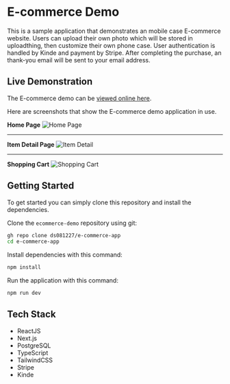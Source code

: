 # E-commerce Demo

This is a sample application that demonstrates an mobile case E-commerce website. Users can upload their own photo which will be stored in uploadthing, then customize their own phone case. User authentication is handled by Kinde and payment by Stripe. After completing the purchase, an thank-you email will be sent to your email address.


## Live Demonstration

The E-commerce demo can be [viewed online here](https://kennylin-kustomcase.vercel.app/).

Here are screenshots that show the E-commerce demo application in use.

**Home Page**
![Home Page](/screenshots/homePage.png?raw=true "Optional Title")

---

**Item Detail Page**
![Item Detail](/screenshots/itemDetail.png?raw=true "Optional Title")

---

**Shopping Cart**
![Shopping Cart](/screenshots/shoppingCart.png?raw=true "Shopping Cart")

## Getting Started
To get started  you can simply clone this repository and install the dependencies.

Clone the `ecommerce-demo` repository using git:

```bash
gh repo clone ds081227/e-commerce-app
cd e-commerce-app
```

Install dependencies with this command:
```bash
npm install
```

Run the application with this command:
```bash
npm run dev
```

## Tech Stack
* ReactJS
* Next.js
* PostgreSQL
* TypeScript
* TailwindCSS
* Stripe
* Kinde
